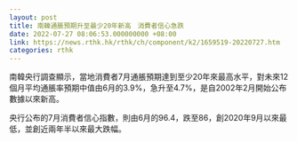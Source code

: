 ```yaml
---
layout: post
title: 南韓通脹預期升至最少20年新高　消費者信心急跌
date: 2022-07-27 08:06:53.000000000 +08:00
link: https://news.rthk.hk/rthk/ch/component/k2/1659519-20220727.htm
categories: rthk
---
```


南韓央行調查顯示，當地消費者7月通脹預期達到至少20年來最高水平，對未來12個月平均通脹率預期中值由6月的3.9%，急升至4.7%，是自2002年2月開始公布數據以來新高。

央行公布的7月消費者信心指數，則由6月的96.4，跌至86，創2020年9月以來最低，並創近兩年半以來最大跌幅。
